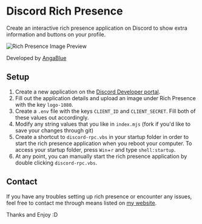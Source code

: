 
# Discord Rich Presence

Create an interactive rich presence application on Discord to show extra information and buttons on your profile.

![Rich Presence Image Preview](https://i.anga.blue/QrX8.png)

Developed by [AngaBlue](https://anga.blue)

## Setup

1.  Create a new application on the [Discord Developer portal](https://discord.com/developers).
2.  Fill out the application details and upload an image under Rich Presence with the key `logo-1080`.
3.  Create a `.env` file with the keys `CLIENT_ID` and `CLIENT_SECRET`.  Fill both of these values out accordingly.
4.  Modify any string values that you like in `index.mjs` (fork if you'd like to save your changes through git)
5.  Create a shortcut to `discord-rpc.vbs` in your startup folder in order to start the rich presence application when you reboot your computer.  To access your startup folder, press `Win`+`r` and type `shell:startup`.
6.  At any point, you can manually start the rich presence application by double clicking `discord-rpc.vbs`.

## Contact

If you have any troubles setting up rich presence or encounter any issues, feel free to contact me through means listed on [my website](https://anga.blue/contact).

Thanks and Enjoy :D